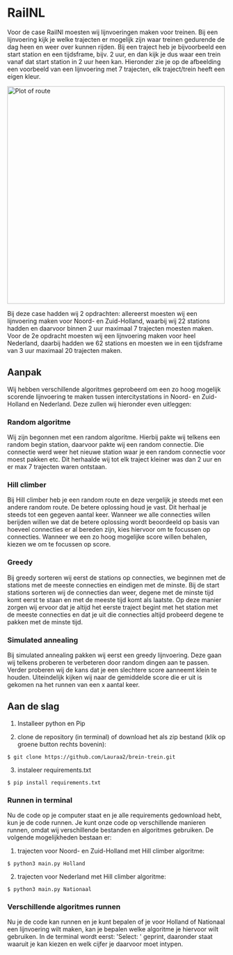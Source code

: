 # RailNL

Voor de case RailNl moesten wij lijnvoeringen maken voor treinen. Bij een lijnvoering kijk je welke trajecten er mogelijk zijn waar treinen gedurende de dag heen en weer over kunnen rijden. Bij een traject heb je bijvoorbeeld een start station en een tijdsframe, bijv. 2 uur, en dan kijk je dus waar een trein vanaf dat start station in 2 uur heen kan. Hieronder zie je op de afbeelding een voorbeeld van een lijnvoering met 7 trajecten, elk traject/trein heeft een eigen kleur. 

<img width="500" alt="Plot of route" src="https://user-images.githubusercontent.com/58465462/122235804-487a1300-cebe-11eb-9a86-a57b5b5f1eb0.png">

Bij deze case hadden wij 2 opdrachten: allereerst moesten wij een lijnvoering maken voor Noord- en Zuid-Holland, waarbij wij 22 stations hadden en daarvoor binnen 2 uur maximaal 7 trajecten moesten maken. Voor de 2e opdracht moesten wij een lijnvoering maken voor heel Nederland, daarbij hadden we 62 stations en moesten we in een tijdsframe van 3 uur maximaal 20 trajecten maken.


## Aanpak
Wij hebben verschillende algoritmes geprobeerd om een zo hoog mogelijk scorende lijnvoering te maken tussen intercitystations in Noord- en Zuid-Holland en Nederland. Deze zullen wij hieronder even uitleggen:


### Random algoritme
Wij zijn begonnen met een random algoritme. Hierbij pakte wij telkens een random begin station, daarvoor pakte wij een random connectie. Die connectie werd weer het nieuwe station waar je een random connectie voor moest pakken etc. Dit herhaalde wij tot elk traject kleiner was dan 2 uur en er max 7 trajecten waren ontstaan.


### Hill climber
Bij Hill climber heb je een random route en deze vergelijk je steeds met een andere random route. De betere oplossing houd je vast. Dit herhaal je steeds tot een gegeven aantal keer. Wanneer we alle connecties willen berijden willen we dat de betere oplossing wordt beoordeeld op basis van hoeveel connecties er al bereden zijn, kies hiervoor om te focussen op connecties. Wanneer we een zo hoog mogelijke score willen behalen, kiezen we om te focussen op score.


### Greedy
Bij greedy sorteren wij eerst de stations op connecties, we beginnen met de stations met de meeste connecties en eindigen met de minste. Bij de start stations sorteren wij de connecties dan weer, degene met de minste tijd komt eerst te staan en met de meeste tijd komt als laatste. Op deze manier zorgen wij ervoor dat je altijd het eerste traject begint met het station met de meeste connecties en dat je uit die connecties altijd probeerd degene te pakken met de minste tijd.


### Simulated annealing
Bij simulated annealing pakken wij eerst een greedy lijnvoering. Deze gaan wij telkens proberen te verbeteren door random dingen aan te passen. Verder proberen wij de kans dat je een slechtere score aanneemt klein te houden. Uiteindelijk kijken wij naar de gemiddelde score die er uit is gekomen na het runnen van een x aantal keer.


## Aan de slag 

1. Installeer python en Pip

2. clone de repository (in terminal) of download het als zip bestand (klik op groene button rechts bovenin):
```
$ git clone https://github.com/Lauraa2/brein-trein.git
```

3. instaleer requirements.txt
```
$ pip install requirements.txt
```


### Runnen in terminal
Nu de code op je computer staat en je alle requirements gedownload hebt, kun je de code runnen. Je kunt onze code op verschillende manieren runnen, omdat wij verschillende bestanden en algoritmes gebruiken. De volgende mogelijkheden bestaan er:

1. trajecten voor Noord- en Zuid-Holland met Hill climber algoritme:
```
$ python3 main.py Holland
```

2. trajecten voor Nederland met Hill climber algoritme:
```
$ python3 main.py Nationaal
```


### Verschillende algoritmes runnen
Nu je de code kan runnen en je kunt bepalen of je voor Holland of Nationaal een lijnvoering wilt maken, kan je bepalen welke algoritme je hiervoor wilt gebruiken. In de terminal wordt eerst: 'Select: ' geprint, daaronder staat waaruit je kan kiezen en welk cijfer je daarvoor moet intypen. 